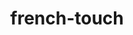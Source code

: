 ---
layout: posts_by_categories
categories: french-touch
title: french-touch
permalink: /category/french-touch
---